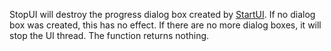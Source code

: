 StopUI will destroy the progress dialog box created by [StartUI](WIMStartUI.md). If no dialog box was created, this has no effect. If there are no more dialog boxes, it will stop the UI thread. The function returns nothing.